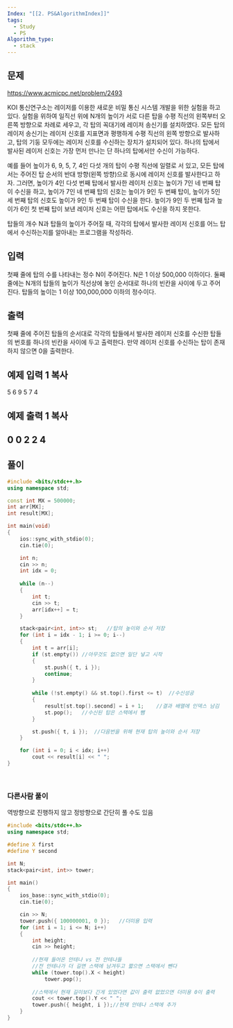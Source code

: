 ```yaml
---
Index: "[[2. PS&AlgorithmIndex]]"
tags:
  - Study
  - PS
Algorithm_type:
  - stack
---
```


## 문제
https://www.acmicpc.net/problem/2493

KOI 통신연구소는 레이저를 이용한 새로운 비밀 통신 시스템 개발을 위한 실험을 하고 있다. 실험을 위하여 일직선 위에 N개의 높이가 서로 다른 탑을 수평 직선의 왼쪽부터 오른쪽 방향으로 차례로 세우고, 각 탑의 꼭대기에 레이저 송신기를 설치하였다. 모든 탑의 레이저 송신기는 레이저 신호를 지표면과 평행하게 수평 직선의 왼쪽 방향으로 발사하고, 탑의 기둥 모두에는 레이저 신호를 수신하는 장치가 설치되어 있다. 하나의 탑에서 발사된 레이저 신호는 가장 먼저 만나는 단 하나의 탑에서만 수신이 가능하다. 

예를 들어 높이가 6, 9, 5, 7, 4인 다섯 개의 탑이 수평 직선에 일렬로 서 있고, 모든 탑에서는 주어진 탑 순서의 반대 방향(왼쪽 방향)으로 동시에 레이저 신호를 발사한다고 하자. 그러면, 높이가 4인 다섯 번째 탑에서 발사한 레이저 신호는 높이가 7인 네 번째 탑이 수신을 하고, 높이가 7인 네 번째 탑의 신호는 높이가 9인 두 번째 탑이, 높이가 5인 세 번째 탑의 신호도 높이가 9인 두 번째 탑이 수신을 한다. 높이가 9인 두 번째 탑과 높이가 6인 첫 번째 탑이 보낸 레이저 신호는 어떤 탑에서도 수신을 하지 못한다.

탑들의 개수 N과 탑들의 높이가 주어질 때, 각각의 탑에서 발사한 레이저 신호를 어느 탑에서 수신하는지를 알아내는 프로그램을 작성하라. 

## 입력

첫째 줄에 탑의 수를 나타내는 정수 N이 주어진다. N은 1 이상 500,000 이하이다. 둘째 줄에는 N개의 탑들의 높이가 직선상에 놓인 순서대로 하나의 빈칸을 사이에 두고 주어진다. 탑들의 높이는 1 이상 100,000,000 이하의 정수이다.

## 출력

첫째 줄에 주어진 탑들의 순서대로 각각의 탑들에서 발사한 레이저 신호를 수신한 탑들의 번호를 하나의 빈칸을 사이에 두고 출력한다. 만약 레이저 신호를 수신하는 탑이 존재하지 않으면 0을 출력한다.

## 예제 입력 1 복사

5
6 9 5 7 4

## 예제 출력 1 복사

0 0 2 2 4
   
---
## 풀이
```cpp
#include <bits/stdc++.h>
using namespace std;

const int MX = 500000;
int arr[MX];
int result[MX];

int main(void)
{
	ios::sync_with_stdio(0);
	cin.tie(0);

	int n;
	cin >> n;
	int idx = 0;
	
	while (n--)
	{
		int t;
		cin >> t;
		arr[idx++] = t;
	}

	stack<pair<int, int>> st;	//탑의 높이와 순서 저장
	for (int i = idx - 1; i >= 0; i--)
	{
		int t = arr[i];
		if (st.empty())	//아무것도 없으면 일단 넣고 시작
		{
			st.push({ t, i });
			continue;
		}
		
		while (!st.empty() && st.top().first <= t)	//수신성공
		{
			result[st.top().second] = i + 1;	//결과 배열에 인덱스 남김
			st.pop();	//수신된 탑은 스택에서 뺌
		}

		st.push({ t, i });	//다음번을 위해 현재 탑의 높이와 순서 저장
	}

	for (int i = 0; i < idx; i++)
		cout << result[i] << " ";
}

```
   
### 다른사람 풀이 
역방향으로 진행하지 않고 정방향으로 간단히 풀 수도 있음
```cpp
#include <bits/stdc++.h>
using namespace std;

#define X first
#define Y second

int N;
stack<pair<int, int>> tower;

int main() 
{
    ios_base::sync_with_stdio(0);
    cin.tie(0);

    cin >> N;
    tower.push({ 100000001, 0 });   //더미용 입력
    for (int i = 1; i <= N; i++)
    {
        int height;
        cin >> height;
        
        //현재 들어온 안테나 vs 전 안테나들
        //전 안테나가 더 길면 스택에 남겨두고 짧으면 스택에서 뺀다
        while (tower.top().X < height)
            tower.pop();
        
        //스택에서 현재 길이보다 긴게 있었다면 값이 출력 없었으면 더미용 0이 출력
        cout << tower.top().Y << " ";
        tower.push({ height, i });//현재 안테나 스택에 추가
    }
}

```